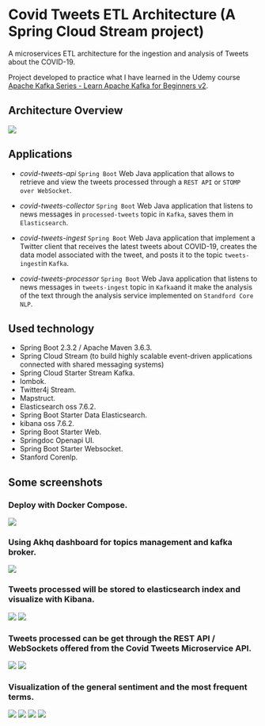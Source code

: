 # Covid Tweets ETL Architecture (A Spring Cloud Stream project)

A microservices ETL architecture for the ingestion and analysis of Tweets about the COVID-19.


Project developed to practice what I have learned in the Udemy course [Apache Kafka Series - Learn Apache Kafka for Beginners v2](https://www.udemy.com/course/apache-kafka/).


## Architecture Overview

<img width="auto" src="./covid_tweets_etl_architecture.png" />

## Applications

* *covid-tweets-api*
`Spring Boot` Web Java application that allows to retrieve and view the tweets processed through a `REST API` or `STOMP over WebSocket`. 

* *covid-tweets-collector*
`Spring Boot` Web Java application that listens to news messages in `processed-tweets` topic in `Kafka`,  saves them in `Elasticsearch`. 

* *covid-tweets-ingest*
`Spring Boot` Web Java application that implement a Twitter client that receives the latest tweets about COVID-19, creates the data model associated with the tweet, and posts it to the topic `tweets-ingest`in `Kafka`.

* *covid-tweets-processor*
`Spring Boot` Web Java application that listens to news messages in `tweets-ingest` topic in `Kafka`and it make the analysis of the text through the analysis service implemented on `Standford Core NLP`.

## Used technology

* Spring Boot 2.3.2 / Apache Maven 3.6.3.
* Spring Cloud Stream (to build highly scalable event-driven applications connected with shared messaging systems)
* Spring Cloud Starter Stream Kafka.
* lombok.
* Twitter4j Stream.
* Mapstruct.
* Elasticsearch oss 7.6.2.
* Spring Boot Starter Data Elasticsearch.
* kibana oss 7.6.2.
* Spring Boot Starter Web.
* Springdoc Openapi UI.
* Spring Boot Starter Websocket.
* Stanford Corenlp.

## Some screenshots

### Deploy with Docker Compose.

<img width="auto" src="./screenshots/platform_containers.PNG" />

### Using Akhq dashboard for topics management and kafka broker.

<img width="auto" src="./screenshots/kafka_topics.PNG" />

### Tweets processed will be stored to elasticsearch index and visualize with Kibana.

<img width="auto" src="./screenshots/tweets_indexed.PNG" />

<img width="auto" src="./screenshots/tweet_processed_kibana.PNG" />

### Tweets processed can be get through the REST API / WebSockets offered from the Covid Tweets Microservice API.

<img width="auto" src="./screenshots/covid_tweets_rest_api.PNG" />

<img width="auto" src="./screenshots/swagger_rest_api.PNG" />

### Visualization of the general sentiment and the most frequent terms.

<img width="auto" src="./screenshots/kibana_visualization.PNG" />
<img width="auto" src="./screenshots/kibana_visualization_2.PNG" />
<img width="auto" src="./screenshots/kibana_visualization_3.PNG" />
<img width="auto" src="./screenshots/kibana_visualization_4.PNG" />








